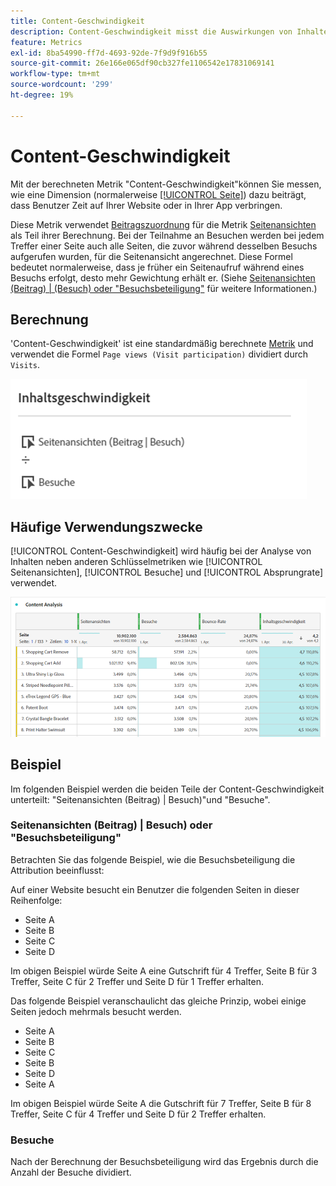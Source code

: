 ```yaml
---
title: Content-Geschwindigkeit
description: Content-Geschwindigkeit misst die Auswirkungen von Inhalten auf nachgeordnete Inhalte.
feature: Metrics
exl-id: 8ba54990-ff7d-4693-92de-7f9d9f916b55
source-git-commit: 26e166e065df90cb327fe1106542e17831069141
workflow-type: tm+mt
source-wordcount: '299'
ht-degree: 19%

---
```


# Content-Geschwindigkeit

Mit der berechneten Metrik &quot;Content-Geschwindigkeit&quot;können Sie messen, wie eine Dimension (normalerweise [[!UICONTROL Seite]](/help/components/dimensions/page.md)) dazu beiträgt, dass Benutzer Zeit auf Ihrer Website oder in Ihrer App verbringen.

Diese Metrik verwendet [Beitragszuordnung](/help/analyze/analysis-workspace/attribution/models.md) für die Metrik [Seitenansichten](page-views.md) als Teil ihrer Berechnung. Bei der Teilnahme an Besuchen werden bei jedem Treffer einer Seite auch alle Seiten, die zuvor während desselben Besuchs aufgerufen wurden, für die Seitenansicht angerechnet. Diese Formel bedeutet normalerweise, dass je früher ein Seitenaufruf während eines Besuchs erfolgt, desto mehr Gewichtung erhält er. (Siehe [Seitenansichten (Beitrag) | (Besuch) oder &quot;Besuchsbeteiligung&quot;](#page-views-participation--visit-or-visit-participation) für weitere Informationen.)

## Berechnung

&#39;Content-Geschwindigkeit&#39; ist eine standardmäßig berechnete [Metrik](overview.md) und verwendet die Formel `Page views (Visit participation)` dividiert durch `Visits`.

![](assets/cont-velo-1.png)

## Häufige Verwendungszwecke

[!UICONTROL Content-Geschwindigkeit] wird häufig bei der Analyse von Inhalten neben anderen Schlüsselmetriken wie [!UICONTROL Seitenansichten], [!UICONTROL Besuche] und [!UICONTROL Absprungrate] verwendet.

![](assets/cont-velo-3.png)

## Beispiel

Im folgenden Beispiel werden die beiden Teile der Content-Geschwindigkeit unterteilt: &quot;Seitenansichten (Beitrag) | Besuch)&quot;und &quot;Besuche&quot;.

### Seitenansichten (Beitrag) | Besuch) oder &quot;Besuchsbeteiligung&quot;

Betrachten Sie das folgende Beispiel, wie die Besuchsbeteiligung die Attribution beeinflusst:

Auf einer Website besucht ein Benutzer die folgenden Seiten in dieser Reihenfolge:

* Seite A
* Seite B
* Seite C
* Seite D

Im obigen Beispiel würde Seite A eine Gutschrift für 4 Treffer, Seite B für 3 Treffer, Seite C für 2 Treffer und Seite D für 1 Treffer erhalten.

Das folgende Beispiel veranschaulicht das gleiche Prinzip, wobei einige Seiten jedoch mehrmals besucht werden.

* Seite A
* Seite B
* Seite C
* Seite B
* Seite D
* Seite A

Im obigen Beispiel würde Seite A die Gutschrift für 7 Treffer, Seite B für 8 Treffer, Seite C für 4 Treffer und Seite D für 2 Treffer erhalten.

### Besuche

Nach der Berechnung der Besuchsbeteiligung wird das Ergebnis durch die Anzahl der Besuche dividiert.
